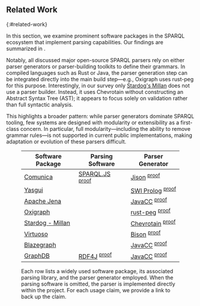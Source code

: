 ## Related Work
{:#related-work}

In this section, we examine prominent software packages in the SPARQL ecosystem that implement parsing capabilities.
Our findings are summarized in [](#parsers-gird).

Notably, all discussed major open-source SPARQL parsers rely on either parser generators or parser-building toolkits to define their grammars.
In compiled languages such as Rust or Java,
the parser generation step can be integrated directly into the main build step—e.g.,
Oxigraph uses rust-peg for this purpose.
Interestingly, in our survey only [Stardog's Millan](https://github.com/stardog-union/millan) does not use a parser builder.
Instead, it uses Chevrotain without constructing an Abstract Syntax Tree (AST);
it appears to focus solely on validation rather than full syntactic analysis.

This highlights a broader pattern: while parser generators dominate SPARQL tooling, few systems are designed with modularity or extensibility as a first-class concern.
In particular, full modularity—including the ability to remove grammar rules—is not supported in current public implementations,
making adaptation or evolution of these parsers difficult.

<figure id="parsers-gird">
<div>

<table>
    <thead><tr>
        <th>Software Package</th><th>Parsing Software</th><th>Parser Generator</th>
    </tr></thead>
    <tbody><tr>
        <td><a href="https://comunica.dev/">Comunica</a></td>
        <td><a href="https://www.npmjs.com/package/sparqljs">SPARQL.JS</a>
        <sup class="screenonly"><a href="https://github.com/comunica/comunica/blob/94e1eacab069551590cc250074b36bce08720c4c/packages/actor-query-parse-sparql/package.json#L50">proof</a></sup>
        </td>
        <td><a href="https://www.npmjs.com/package/jison">Jison</a>
        <sup class="screenonly"><a href="https://github.com/RubenVerborgh/SPARQL.js/blob/13cc3d2ee4d2528b85d8b25cfbf886597dd100c1/lib/sparql.jison">proof</a></sup>
        </td>
    </tr><tr>
        <td><a href="https://yasgui.triply.cc/">Yasgui</a></td>
        <td></td>
        <td><a href="https://www.swi-prolog.org/">SWI Prolog</a>
        <sup class="screenonly"><a href="https://github.com/TriplyDB/Yasgui/blob/4086f8ba5281e2781488dd83e1e2cc4af775cdc2/packages/yasqe/grammar/build.sh">proof</a></sup>
        </td>
    </tr><tr>
        <td><a href="https://jena.apache.org/">Apache Jena</a></td>
        <td></td>
        <td><a href="https://javacc.github.io/javacc/">JavaCC</a>
        <sup class="screenonly"><a href="https://github.com/apache/jena/blob/3b6fb69d4ef78f4f130235a8fccb853291ea2b47/jena-arq/src/main/java/org/apache/jena/sparql/lang/sparql_10/SPARQLParser10.java">proof</a></sup>
        </td>
    </tr><tr>
        <td><a href="https://github.com/oxigraph/oxigraph">Oxigraph</a></td>
        <td></td>
        <td><a href="https://github.com/kevinmehall/rust-peg">rust-peg</a>
        <sup class="screenonly"><a href="https://github.com/oxigraph/oxigraph/blob/2247319a1ff9132fd574d56db40f7178da938000/lib/spargebra/src/parser.rs#L778">proof</a></sup>
        </td>
    </tr><tr>
        <td><a href="https://github.com/stardog-union/millan">Stardog - Millan</a></td>
        <td></td>
        <td><a href="https://chevrotain.io/docs/">Chevrotain</a>
        <sup class="screenonly"><a href="https://github.com/stardog-union/millan/blob/fc0c04b1818d20c68cf7fceb41f6ba0ee8258bd5/src/sparql/BaseSparqlParser.ts">proof</a></sup>
        </td>
    </tr><tr>
        <td><a href="https://virtuoso.openlinksw.com/">Virtuoso</a></td>
        <td></td>
        <td><a href="https://www.gnu.org/software/bison/">Bison</a>
        <sup class="screenonly"><a href="https://github.com/openlink/virtuoso-opensource/blob/23cff6731d6f8f431bde314453ec07038cc62bf5/README.GIT.md#package-dependencies">proof</a></sup>
        </td>
    </tr><tr>
        <td><a href="https://github.com/blazegraph/database/">Blazegraph</a></td>
        <td></td>
        <td><a href="https://javacc.github.io/javacc/">JavaCC</a>
        <sup class="screenonly"><a href="https://github.com/blazegraph/database/blob/829ce8241ec29fddf7c893f431b57c8cf4221baf/sparql-grammar/src/main/java/com/bigdata/rdf/sail/sparql/ast/sparql.jj">proof</a></sup>
        </td>
    </tr><tr>
        <td><a href="https://www.ontotext.com/products/graphdb/">GraphDB</a></td>
        <td><a href="https://rdf4j.org/">RDF4J</a>
        <sup class="screenonly"><a href="https://github.com/eclipse-rdf4j/rdf4j/tree/b33d91485502d2f5266916c0581960e41b8f28b5/core/queryparser/sparql/JavaCC">proof</a></sup>
        </td>
        <td><a href="https://javacc.github.io/javacc/">JavaCC</a>
        <sup class="screenonly"><a href="https://github.com/eclipse-rdf4j/rdf4j/tree/b33d91485502d2f5266916c0581960e41b8f28b5/core/queryparser/sparql/JavaCC">proof</a></sup>
        </td>
    </tr>
</tbody>
</table>

</div>
<figcaption markdown="1">
Each row lists a widely used software package, its associated parsing library, and the parser generator employed.
When the parsing software is omitted, the parser is implemented directly within the project.
For each usage claim, we provide a link to back up the claim.
</figcaption>
</figure>


